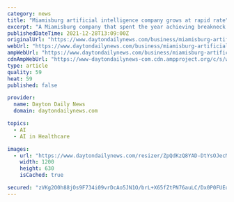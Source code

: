 ```yaml
---
category: news
title: "Miamisburg artificial intelligence company grows at rapid rate"
excerpt: "A Miamisburg company that spent the year achieving breakneck growth on multiple fronts intends to do so again in 2022."
publishedDateTime: 2021-12-28T13:09:00Z
originalUrl: "https://www.daytondailynews.com/business/miamisburg-artificial-intelligence-company-grows-at-rapid-rate/3AU3OQZEFFHGJBVDBCXKJJXEKU/"
webUrl: "https://www.daytondailynews.com/business/miamisburg-artificial-intelligence-company-grows-at-rapid-rate/3AU3OQZEFFHGJBVDBCXKJJXEKU/"
ampWebUrl: "https://www.daytondailynews.com/business/miamisburg-artificial-intelligence-company-grows-at-rapid-rate/3AU3OQZEFFHGJBVDBCXKJJXEKU/?outputType=amp"
cdnAmpWebUrl: "https://www-daytondailynews-com.cdn.ampproject.org/c/s/www.daytondailynews.com/business/miamisburg-artificial-intelligence-company-grows-at-rapid-rate/3AU3OQZEFFHGJBVDBCXKJJXEKU/?outputType=amp"
type: article
quality: 59
heat: 59
published: false

provider:
  name: Dayton Daily News
  domain: daytondailynews.com

topics:
  - AI
  - AI in Healthcare

images:
  - url: "https://www.daytondailynews.com/resizer/ZpQdKzQ8YAD-DtYsOJecMgAhR0s=/1200x630/cloudfront-us-east-1.images.arcpublishing.com/coxohio/UUPA4J6UMJF65JL24F23MWT4NI.jpg"
    width: 1200
    height: 630
    isCached: true

secured: "zVKg2O0h88jOs9F734i09vrDcAo5JN1O/brL+X65fZtPN76auLC/Dx0P0FUEokaTenAZ/DMG//UQ9UIIzQZxIPbwJUjFuVml8t+jlVnlWQgYja1dlekcTNmHn7F81Tj8GxwdrCa2uQKLleL/hIFgnkkT3egQ4RXwCXITuEGDIxhWbgf5ZtfgV4oxEZ240NUikJtlEmq4urUsiRTppZq63jjLcM4LSrOj1bmmT0bi6Sw4IKWTORDXKul/W6BsO8ymXx7r1IgtJvUpNv84NBk8ekqj8N8fVvaVVYKjSemhCvifva6TyDOk5HTprycMy1vAitXcsSyHhbq/DQRfe0nYW32WrKqtidNj81T7NtuSmYk=;uenLdaIw+aKbzfggxuB1BA=="
---
```


